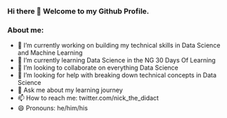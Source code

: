 ### Hi there 👋 Welcome to my Github Profile.

<!--
**ebereanuebunwa/ebereanuebunwa** is a ✨ _special_ ✨ repository because its `README.md` (this file) appears on your GitHub profile.

Here are some ideas to get you started:
-->
### About me:
- 🔭 I’m currently working on building my technical skills in Data Science and Machine Learning
- 🌱 I’m currently learning Data Science in the NG 30 Days Of Learning
- 👯 I’m looking to collaborate on everything Data Science 
- 🤔 I’m looking for help with breaking down technical concepts in Data Science
- 💬 Ask me about my learning journey
- 📫 How to reach me: twitter.com/nick_the_didact
- 😄 Pronouns: he/him/his

